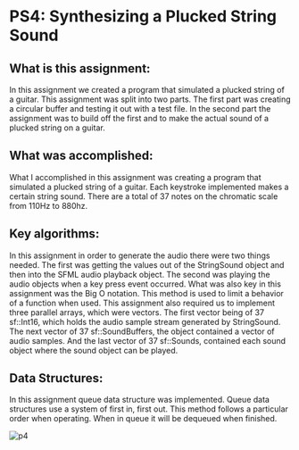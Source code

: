 # PS4: Synthesizing a Plucked String Sound

## What is this assignment:
In this assignment we created a program that simulated a plucked string of a guitar. This
assignment was split into two parts. The first part was creating a circular buffer and testing it out
with a test file. In the second part the assignment was to build off the first and to make the actual
sound of a plucked string on a guitar.

## What was accomplished:
What I accomplished in this assignment was creating a program that simulated a plucked string
of a guitar. Each keystroke implemented makes a certain string sound. There are a total of 37
notes on the chromatic scale from 110Hz to 880hz.

## Key algorithms:
In this assignment in order to generate the audio there were two things needed. The first was
getting the values out of the StringSound object and then into the SFML audio playback object.
The second was playing the audio objects when a key press event occurred. What was also key in
this assignment was the Big O notation. This method is used to limit a behavior of a function
when used. This assignment also required us to implement three parallel arrays, which were
vectors. The first vector being of 37 sf::Int16, which holds the audio sample stream generated by
StringSound. The next vector of 37 sf::SoundBuffers, the object contained a vector of audio
samples. And the last vector of 37 sf::Sounds, contained each sound object where the sound
object can be played.

## Data Structures:
In this assignment queue data structure was implemented. Queue data structures use a system of
first in, first out. This method follows a particular order when operating. When in queue it will
be dequeued when finished.

![p4](https://github.com/JustinCheok/PS4-Synthesizing-a-Plucked-String-Sound/assets/80936005/6003dc5d-df7b-4b44-a5f0-4bf5b7742849)
